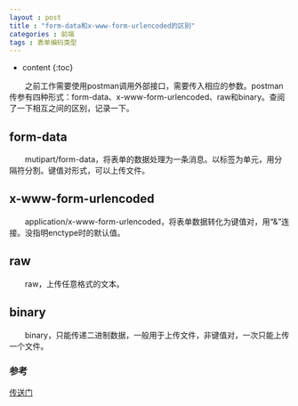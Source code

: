 ```yaml
---
layout : post
title : "form-data和x-www-form-urlencoded的区别"
categories : 前端
tags : 表单编码类型
---
```

* content
{:toc}

　　之前工作需要使用postman调用外部接口，需要传入相应的参数。postman传参有四种形式：form-data、x-www-form-urlencoded、raw和binary。查阅了一下相互之间的区别，记录一下。




## form-data

　　mutipart/form-data，将表单的数据处理为一条消息。以标签为单元，用分隔符分割。键值对形式，可以上传文件。

## x-www-form-urlencoded

　　application/x-www-form-urlencoded，将表单数据转化为键值对，用“&”连接。没指明enctype时的默认值。

## raw
　　raw，上传任意格式的文本。

## binary
　　binary，只能传递二进制数据，一般用于上传文件，非键值对，一次只能上传一个文件。

### 参考

[传送门](http://blog.csdn.net/ye1992/article/details/49998511)